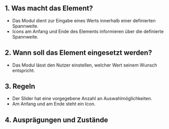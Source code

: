 ## 1. Was macht das Element?
*   Das Modul dient zur Eingabe eines Werts innerhalb einer definierten Spannweite.
*   Icons am Anfang und Ende des Elements informieren über die definierte Spannweite.

## 2. Wann soll das Element eingesetzt werden?
*   Das Modul lässt den Nutzer einstellen, welcher Wert seinem Wunsch entspricht.

## 3. Regeln
*   Der Slider hat eine vorgegebene Anzahl an Auswahlmöglichkeiten.
*   Am Anfang und am Ende steht ein Icon.

## 4. Ausprägungen und Zustände
